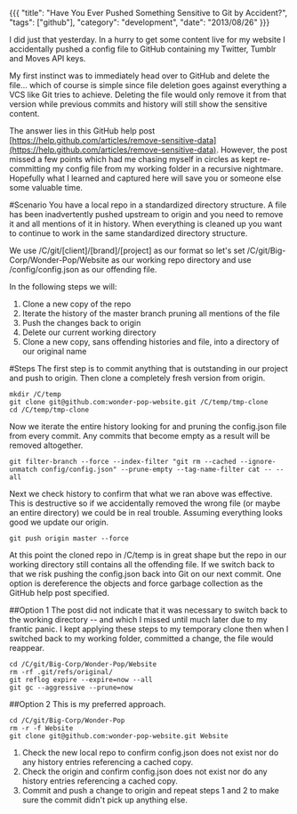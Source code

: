 {{{
  "title": "Have You Ever Pushed Something Sensitive to Git by Accident?",
  "tags": ["github"],
  "category": "development",
  "date": "2013/08/26"
}}}

I did just that yesterday. In a hurry to get some content live for my website I accidentally pushed a config file to GitHub containing my Twitter, Tumblr and Moves API keys. 

My first instinct was to immediately head over to GitHub and delete the file... which of course is simple since file deletion goes against everything a VCS like Git tries to achieve. Deleting the file would only remove it from that version while previous commits and history will still show the sensitive content.

The answer lies in this GitHub help post [https://help.github.com/articles/remove-sensitive-data](https://help.github.com/articles/remove-sensitive-data). However, the post missed a few points which had me chasing myself in circles as kept re-committing my config file from my working folder in a recursive nightmare. Hopefully what I learned and captured here will save you or someone else some valuable time.
<!--more-->
#Scenario
You have a local repo in a standardized directory structure. A file has been inadvertently pushed upstream to origin and you need to remove it and all mentions of it in history. When everything is cleaned up you want to continue to work in the same standardized directory structure. 

We use /C/git/[client]/[brand]/[project] as our format so let's set /C/git/Big-Corp/Wonder-Pop/Website as our working repo directory and use /config/config.json as our offending file.

In the following steps we will:

1. Clone a new copy of the repo
2. Iterate the history of the master branch pruning all mentions of the file
3. Push the changes back to origin
4. Delete our current working directory
5. Clone a new copy, sans offending histories and file, into a directory of our original name 

#Steps 
The first step is to commit anything that is outstanding in our project and push to origin. Then clone a completely fresh version from origin. 

    mkdir /C/temp
    git clone git@github.com:wonder-pop-website.git /C/temp/tmp-clone
    cd /C/temp/tmp-clone

Now we iterate the entire history looking for and pruning the config.json file from every commit. Any commits that become empty as a result will be removed altogether. 

    git filter-branch --force --index-filter "git rm --cached --ignore-unmatch config/config.json" --prune-empty --tag-name-filter cat -- --all

Next we check history to confirm that what we ran above was effective. This is destructive so if we accidentally removed the wrong file (or maybe an entire directory) we could be in real trouble. Assuming everything looks good we update our origin.
 
    git push origin master --force

At this point the cloned repo in /C/temp is in great shape but the repo in our working directory still contains all the offending file. If we switch back to that we risk pushing the config.json back into Git on our next commit. One option is dereference the objects and force garbage collection as the GitHub help post specified. 

##Option 1
The post did not indicate that it was necessary to switch back to the working directory -- and which I missed until much later due to my frantic panic. I kept applying these steps to my temporary clone then when I switched back to my working folder, committed a change, the file would reappear.

    cd /C/git/Big-Corp/Wonder-Pop/Website
    rm -rf .git/refs/original/
    git reflog expire --expire=now --all
    git gc --aggressive --prune=now

##Option 2
This is my preferred approach. 

    cd /C/git/Big-Corp/Wonder-Pop
    rm -r -f Website
    git clone git@github.com:wonder-pop-website.git Website

1. Check the new local repo to confirm config.json does not exist nor do any history entries referencing a cached copy.
2. Check the origin and confirm config.json does not exist nor do any history entries referencing a cached copy.
3. Commit and push a change to origin and repeat steps 1 and 2 to make sure the commit didn't pick up anything else.



 


